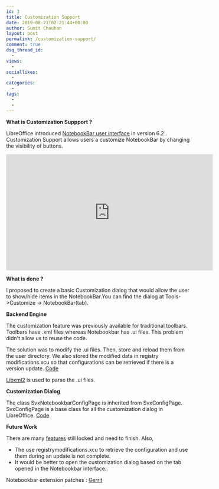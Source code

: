 ```yaml
---
id: 3
title: Customization Support
date: 2019-08-21T02:21:44+00:00
author: Sumit Chauhan
layout: post
permalink: /customization-support/
comment: true
dsq_thread_id:
  -
views:
  -
sociallikes:
  -
categories:
  -
tags:
  -
  -
---
```


**What is Customization Suppport ?**


LibreOffice introduced <a href="https://youtu.be/6HUnR5IoAQk?t=25">NotebookBar user interface</a> in version 6.2 . Customization Support allows users a customize NotebookBar by changing the visibility of buttons.


<iframe width="560" height="315" src="https://www.youtube.com/embed/363QTGaKgJU" frameborder="0" allow="accelerometer; autoplay; encrypted-media; gyroscope; picture-in-picture" allowfullscreen></iframe>



**What is done ?**

I proposed to create a basic Customization dialog that would allow the user to show/hide items in the NotebookBar.You can find the dialog at Tools->Customize -> NotebookBar(tab).

**Backend Engine**

The customization feature was previously available for traditional toolbars. Toolbars have .xml files whereas Notebookbar has .ui files. This problem didn't allow us to reuse the code.

The solution was to modify the .ui files. Then, store and reload them from the user directory. We also stored the modified data in registry modifications.xcu so that configurations can be retrieved if there is a version update.
<a href="https://opengrok.libreoffice.org/xref/core/cui/source/customize/CustomNotebookbarGenerator.cxx">Code</a>

<a href="http://www.xmlsoft.org/">Libxml2</a> is used to parse the .ui files.

**Customization Dialog**

The class SvxNotebookbarConfigPage is inherited from SvxConfigPage. SvxConfigPage is a base class for all the customization dialog in LibreOffice.
<a href="https://opengrok.libreoffice.org/xref/core/cui/source/customize/SvxNotebookbarConfigPage.cxx">Code</a>

**Future Work**

There are many <a href="https://opengrok.libreoffice.org/xref/core/cui/source/customize/SvxNotebookbarConfigPage.cxx?r=74f6acf0#105">features</a> still locked and need to finish. Also,

* The use registrymodifications.xcu to retrieve the configuration and use them during an update is not complete.
* It would be better to open the customization dialog based on the tab opened in the Notebookbar interface..

Notebookbar extension patches : <a href="https://gerrit.libreoffice.org/#/q/sumit+customization"> Gerrit </a>


